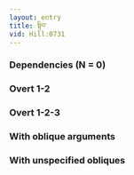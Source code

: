 ```yaml
---
layout: entry
title: སྟིབ་
vid: Hill:0731
---
```

### Dependencies (N = 0)


### Overt 1-2


### Overt 1-2-3


### With oblique arguments


### With unspecified obliques
